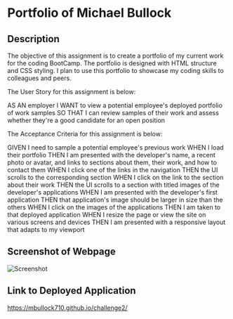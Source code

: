 # Portfolio of Michael Bullock

## Description

The objective of this assignment is to create a portfolio of my current work for the coding BootCamp. The portfolio is designed with HTML structure and CSS styling. I plan to use this portfolio to showcase my coding skills to colleagues and peers. 

The User Story for this assignment is below:

AS AN employer
I WANT to view a potential employee's deployed portfolio of work samples
SO THAT I can review samples of their work and assess whether they're a good candidate for an open position

The Acceptance Criteria for this assignment is below:

GIVEN I need to sample a potential employee's previous work
WHEN I load their portfolio
THEN I am presented with the developer's name, a recent photo or avatar, and links to sections about them, their work, and how to contact them
WHEN I click one of the links in the navigation
THEN the UI scrolls to the corresponding section
WHEN I click on the link to the section about their work
THEN the UI scrolls to a section with titled images of the developer's applications
WHEN I am presented with the developer's first application
THEN that application's image should be larger in size than the others
WHEN I click on the images of the applications
THEN I am taken to that deployed application
WHEN I resize the page or view the site on various screens and devices
THEN I am presented with a responsive layout that adapts to my viewport

## Screenshot of Webpage

![Screenshot](https://github.com/mbullock710/challenge2/assets/148500556/82debd8b-147f-41f9-841f-3e16f3d1daf7)

## Link to Deployed Application

https://mbullock710.github.io/challenge2/
